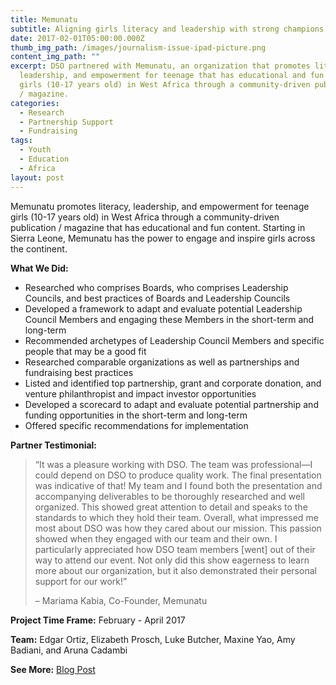 ```yaml
---
title: Memunatu
subtitle: Aligning girls literacy and leadership with strong champions and partners
date: 2017-02-01T05:00:00.000Z
thumb_img_path: /images/journalism-issue-ipad-picture.png
content_img_path: ""
excerpt: DSO partnered with Memunatu, an organization that promotes literacy,
  leadership, and empowerment for teenage that has educational and fun content.
  girls (10-17 years old) in West Africa through a community-driven publication
  / magazine.
categories:
  - Research
  - Partnership Support
  - Fundraising
tags:
  - Youth
  - Education
  - Africa
layout: post
---
```

Memunatu promotes literacy, leadership, and empowerment for teenage girls (10-17 years old) in West Africa through a community-driven publication / magazine that has educational and fun content. Starting in Sierra Leone, Memunatu has the power to engage and inspire girls across the continent.

**What We Did:**

* Researched who comprises Boards, who comprises Leadership Councils, and best practices of Boards and Leadership Councils
* Developed a framework to adapt and evaluate potential Leadership Council Members and engaging these Members in the short-term and long-term
* Recommended archetypes of Leadership Council Members and specific people that may be a good fit
* Researched comparable organizations as well as partnerships and fundraising best practices
* Listed and identified top partnership, grant and corporate donation, and venture philanthropist and impact investor opportunities
* Developed a scorecard to adapt and evaluate potential partnership and funding opportunities in the short-term and long-term
* Offered specific recommendations for implementation

**Partner Testimonial:**

> “It was a pleasure working with DSO. The team was professional—I could depend on DSO to produce quality work. The final presentation was indicative of that! My team and I found both the presentation and accompanying deliverables to be thoroughly researched and well organized. This showed great attention to detail and speaks to the standards to which they hold their team. Overall, what impressed me most about DSO was how they cared about our mission. This passion showed when they engaged with our team and their own. I particularly appreciated how DSO team members \[went] out of their way to attend our event. Not only did this show eagerness to learn more about our organization, but it also demonstrated their personal support for our work!”
>
> – Mariama Kabia, Co-Founder, Memunatu

**Project Time Frame:** February - April 2017

**Team:** Edgar Ortiz, Elizabeth Prosch, Luke Butcher, Maxine Yao, Amy Badiani, and Aruna Cadambi

**See More:** [Blog Post](https://www.dsoglobal.org/blogposts/dso-update-august-2017/)
